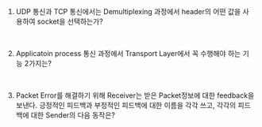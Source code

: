 1.  UDP 통신과 TCP 통신에서는 Demultiplexing 과정에서 header의 어떤 값을 사용하여 socket을 선택하는가?

<br>

2.  Applicatoin process 통신 과정에서 Transport Layer에서 꼭 수행해야 하는 기능 2가지는?

<br>

3.  Packet Error를 해결하기 위해 Receiver는 받은 Packet정보에 대한 feedback을 보낸다. 긍정적인 피드백과 부정적인 피드백에 대한 이름을 각각 쓰고, 각각의 피드백에 대한 Sender의 다음 동작은?

<br>
